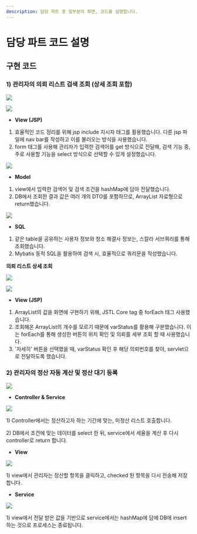 ```yaml
---
description: 담당 파트 중 일부분의 화면, 코드를 설명합니다.
---
```


# 담당 파트 코드 설명

## 구현 코드

### 1) 관리자의 의뢰 리스트 검색 조회 (상세 조회 포함)&#x20;

![](<../../../.gitbook/assets/image (27).png>)

![](<../../../.gitbook/assets/image (48).png>)

* **View (JSP)**

1. 효율적인 코드 정리를 위해 jsp include 지시자 태그를 활용했습니다.  다른 jsp 파일에 nav bar를 작성하고 이를 불러오는 방식을 사용했습니다.
2. form 태그를 사용해 관리자가 입력한 검색어를 get 방식으로 전달해, 검색 기능 중, 주로 사용할 기능을 select 방식으로 선택할 수 있게 설정했습니다.

![](<../../../.gitbook/assets/image (12).png>)

* **Model**

1. view에서 입력한 검색어 및 검색 조건을 hashMap에 담아 전달했습니다.
2. DB에서 조회한 결과 값은 여러 개의 DTO를 포함하므로, ArrayList 자료형으로 return했습니다.

![](<../../../.gitbook/assets/image (29).png>)

* **SQL**

1. 같은 table을 공유하는 사용자 정보와 청소 해결사 정보는, 스칼라 서브쿼리를 통해 조회했습니다.
2. Mybatis 동적 SQL을 활용하여 검색 시, 효율적으로 쿼리문을 작성했습니다.



**의뢰 리스트 상세 조회**

![](<../../../.gitbook/assets/image (5).png>)

![](<../../../.gitbook/assets/image (26).png>)

* **View (JSP)**

1. ArrayList의 값을 화면에 구현하기 위해, JSTL Core tag 중 forEach 태그 사용했습니다.
2. 조회해온 ArrayList의 개수를 모르기 때문에 varStatus를 활용해 구분했습니다. 이는 forEach를 통해 생성한 버튼의 위치 확인 및 의뢰를 세부 조회 할 때 사용했습니다.
3. '자세히' 버튼을 선택했을 때, varStatus 확인 후 해당 의뢰번호를 찾아, servlet으로 전달하도록 했습니다.



### 2) 관리자의 정산 자동 계산 및 정산 대기 등록

![](<../../../.gitbook/assets/image (7).png>)

* **Controller & Service**

![](<../../../.gitbook/assets/image (1).png>)

1\) Controller에서는 정산하고자 하는 기간에 맞는, 미정산 리스트 호출합니다.

2\) DB에서 조건에 맞는 데이터를 select 한 뒤, service에서 세율을 계산 후 다시 controller로 return 합니다.

* **View**

![](<../../../.gitbook/assets/image (8) (1).png>)

1\) view에서 관리자는 정산할 항목을 클릭하고, checked 된 항목을 다시 전송해 저장합니다.

* **Service**

![](<../../../.gitbook/assets/image (22) (1).png>)

1\) view에서 전달 받은 값을 기반으로 service에서는 hashMap에 담에 DB에 insert하는 것으로 프로세스는 종료됩니다.
